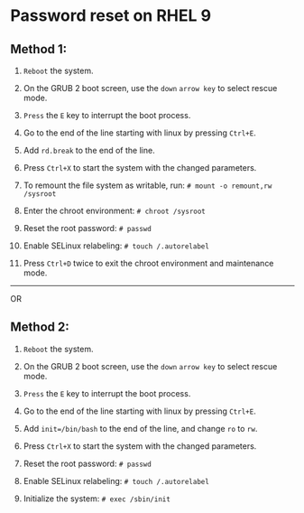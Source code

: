 # Password reset on RHEL 9

## Method 1:


1. `Reboot` the system.

2. On the GRUB 2 boot screen, use the `down` `arrow key` to select rescue mode.

3. `Press` the `E` key to interrupt the boot process.

4. Go to the end of the line starting with linux by pressing `Ctrl+E`.

5. Add `rd.break` to the end of the line.

6. Press `Ctrl+X` to start the system with the changed parameters.

7. To remount the file system as writable, run: `# mount -o remount,rw /sysroot`

8. Enter the chroot environment: `# chroot /sysroot`

9. Reset the root password: `# passwd`

10. Enable SELinux relabeling: `# touch /.autorelabel`

11. Press `Ctrl+D` twice to exit the chroot environment and maintenance mode.

________________________________________________________________________________________________


OR

## Method 2:

1. `Reboot` the system.

2. On the GRUB 2 boot screen, use the `down` `arrow key` to select rescue mode.

3. `Press` the `E` key to interrupt the boot process.

4. Go to the end of the line starting with linux by pressing `Ctrl+E`.

5. Add `init=/bin/bash` to the end of the line, and change `ro` to `rw`.

6. Press `Ctrl+X` to start the system with the changed parameters.

7. Reset the root password: `# passwd`

8. Enable SELinux relabeling: `# touch /.autorelabel`

9. Initialize the system: `# exec /sbin/init`

